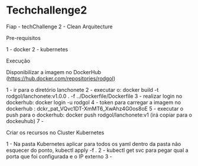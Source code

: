 # Techchallenge2

Fiap - techChallenge 2 - Clean Arquitecture

Pre-requisitos

1 - docker
2 - kubernetes

Execução

Disponibilizar a imagem no DockerHub (https://hub.docker.com/repositories/rodgol)

1 - ir para o diretório lanchonete
2 - executar o: docker build -t rodgol/lanchonete:v1.0.0 . -f ../Dockerfile/Dockerfile
3 - realizar login no dockerhub: docker login -u rodgol
4 - token para carregar a imagem no dockerhub : dckr_pat_VQvc1DT-XmMT6_XwAhz4G0os8oE
5 - executar o push para o dockerhub: docker push rodgol/lanchonete:v1 (irá copiar para o dockeuhub)
7 - 

Criar os recursos no Cluster Kubernetes

1 - Na pasta Kubernetes aplicar para todos os yaml dentro da pasta não esquecer do ponto, kubectl apply -f .
2 - kubectl get svc para pegar qual a porta que foi configurada e o IP externo
3 - 